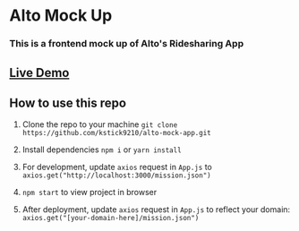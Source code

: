 # Alto Mock Up

### This is a frontend mock up of Alto's Ridesharing App

## [Live Demo](https://mockalto.netlify.app/)

## How to use this repo
1. Clone the repo to your machine ```git clone https://github.com/kstick9210/alto-mock-app.git ```

2. Install dependencies 
```npm i``` 
or
```yarn install```
3. For development, update `axios` request in `App.js` to `axios.get("http://localhost:3000/mission.json")`
4. `npm start` to view project in browser
5. After deployment, update `axios` request in `App.js` to reflect your domain: `axios.get("[your-domain-here]/mission.json")`